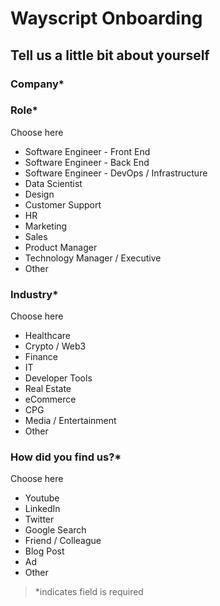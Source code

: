 # Wayscript Onboarding

## Tell us a little bit about yourself

### Company*

### Role*

Choose here

- Software Engineer - Front End
- Software Engineer - Back End
- Software Engineer - DevOps / Infrastructure
- Data Scientist
- Design
- Customer Support
- HR
- Marketing
- Sales
- Product Manager
- Technology Manager / Executive
- Other

### Industry*

Choose here

- Healthcare
- Crypto / Web3
- Finance
- IT
- Developer Tools
- Real Estate
- eCommerce
- CPG
- Media / Entertainment
- Other

### How did you find us?*

Choose here

- Youtube
- LinkedIn
- Twitter
- Google Search
- Friend / Colleague
- Blog Post
- Ad
- Other

> *indicates field is required
